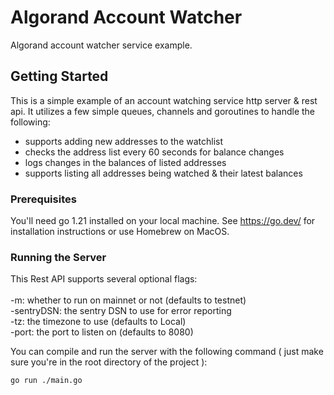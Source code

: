 # Algorand Account Watcher
Algorand account watcher service example.

## Getting Started
This is a simple example of an account watching service http server & rest api. It utilizes a few simple queues, channels and goroutines to handle the following:
- supports adding new addresses to the watchlist
- checks the address list every 60 seconds for balance changes
- logs changes in the balances of listed addresses
- supports listing all addresses being watched & their latest balances

### Prerequisites
You'll need go 1.21 installed on your local machine. See https://go.dev/ for installation instructions or use Homebrew on MacOS.

### Running the Server

This Rest API supports several optional flags:
<br><br> -m: whether to run on mainnet or not (defaults to testnet)
<br> -sentryDSN: the sentry DSN to use for error reporting
<br> -tz: the timezone to use (defaults to Local)
<br> -port: the port to listen on (defaults to 8080)

You can compile and run the server with the following command
( just make sure you're in the root directory of the project ):
```bash
go run ./main.go
```
